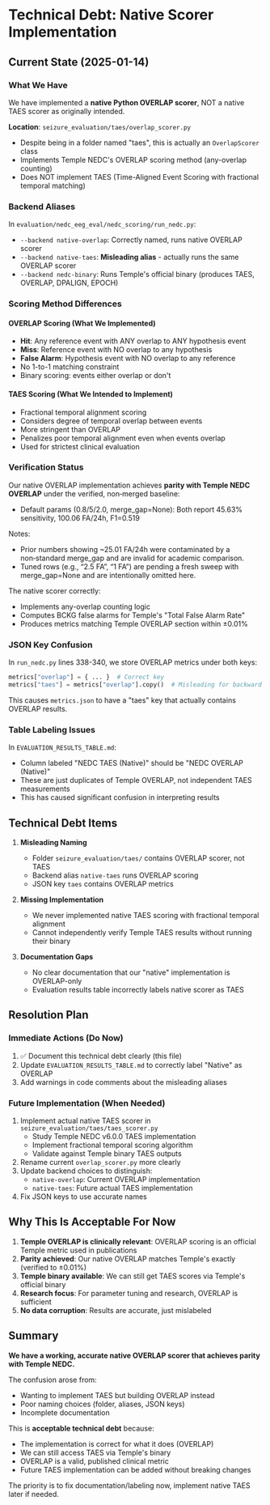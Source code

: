 # Technical Debt: Native Scorer Implementation

## Current State (2025-01-14)

### What We Have
We have implemented a **native Python OVERLAP scorer**, NOT a native TAES scorer as originally intended.

**Location**: `seizure_evaluation/taes/overlap_scorer.py`
- Despite being in a folder named "taes", this is actually an `OverlapScorer` class
- Implements Temple NEDC's OVERLAP scoring method (any-overlap counting)
- Does NOT implement TAES (Time-Aligned Event Scoring with fractional temporal matching)

### Backend Aliases
In `evaluation/nedc_eeg_eval/nedc_scoring/run_nedc.py`:
- `--backend native-overlap`: Correctly named, runs native OVERLAP scorer
- `--backend native-taes`: **Misleading alias** - actually runs the same OVERLAP scorer
- `--backend nedc-binary`: Runs Temple's official binary (produces TAES, OVERLAP, DPALIGN, EPOCH)

### Scoring Method Differences

#### OVERLAP Scoring (What We Implemented)
- **Hit**: Any reference event with ANY overlap to ANY hypothesis event
- **Miss**: Reference event with NO overlap to any hypothesis
- **False Alarm**: Hypothesis event with NO overlap to any reference
- No 1-to-1 matching constraint
- Binary scoring: events either overlap or don't

#### TAES Scoring (What We Intended to Implement)
- Fractional temporal alignment scoring
- Considers degree of temporal overlap between events
- More stringent than OVERLAP
- Penalizes poor temporal alignment even when events overlap
- Used for strictest clinical evaluation

### Verification Status

Our native OVERLAP implementation achieves **parity with Temple NEDC OVERLAP** under the verified, non‑merged baseline:
- Default params (0.8/5/2.0, merge_gap=None): Both report 45.63% sensitivity, 100.06 FA/24h, F1=0.519

Notes:
- Prior numbers showing ~25.01 FA/24h were contaminated by a non‑standard merge_gap and are invalid for academic comparison.
- Tuned rows (e.g., “2.5 FA”, “1 FA”) are pending a fresh sweep with merge_gap=None and are intentionally omitted here.

The native scorer correctly:
- Implements any-overlap counting logic
- Computes BCKG false alarms for Temple's "Total False Alarm Rate"
- Produces metrics matching Temple OVERLAP section within ±0.01%

### JSON Key Confusion

In `run_nedc.py` lines 338-340, we store OVERLAP metrics under both keys:
```python
metrics["overlap"] = { ... }  # Correct key
metrics["taes"] = metrics["overlap"].copy()  # Misleading for backward compatibility
```

This causes `metrics.json` to have a "taes" key that actually contains OVERLAP results.

### Table Labeling Issues

In `EVALUATION_RESULTS_TABLE.md`:
- Column labeled "NEDC TAES (Native)" should be "NEDC OVERLAP (Native)"
- These are just duplicates of Temple OVERLAP, not independent TAES measurements
- This has caused significant confusion in interpreting results

## Technical Debt Items

1. **Misleading Naming**
   - Folder `seizure_evaluation/taes/` contains OVERLAP scorer, not TAES
   - Backend alias `native-taes` runs OVERLAP scoring
   - JSON key `taes` contains OVERLAP metrics

2. **Missing Implementation**
   - We never implemented native TAES scoring with fractional temporal alignment
   - Cannot independently verify Temple TAES results without running their binary

3. **Documentation Gaps**
   - No clear documentation that our "native" implementation is OVERLAP-only
   - Evaluation results table incorrectly labels native scorer as TAES

## Resolution Plan

### Immediate Actions (Do Now)
1. ✅ Document this technical debt clearly (this file)
2. Update `EVALUATION_RESULTS_TABLE.md` to correctly label "Native" as OVERLAP
3. Add warnings in code comments about the misleading aliases

### Future Implementation (When Needed)
1. Implement actual native TAES scorer in `seizure_evaluation/taes/taes_scorer.py`
   - Study Temple NEDC v6.0.0 TAES implementation
   - Implement fractional temporal scoring algorithm
   - Validate against Temple binary TAES outputs
2. Rename current `overlap_scorer.py` more clearly
3. Update backend choices to distinguish:
   - `native-overlap`: Current OVERLAP implementation
   - `native-taes`: Future actual TAES implementation
4. Fix JSON keys to use accurate names

## Why This Is Acceptable For Now

1. **Temple OVERLAP is clinically relevant**: OVERLAP scoring is an official Temple metric used in publications
2. **Parity achieved**: Our native OVERLAP matches Temple's exactly (verified to ±0.01%)
3. **Temple binary available**: We can still get TAES scores via Temple's official binary
4. **Research focus**: For parameter tuning and research, OVERLAP is sufficient
5. **No data corruption**: Results are accurate, just mislabeled

## Summary

**We have a working, accurate native OVERLAP scorer that achieves parity with Temple NEDC.**

The confusion arose from:
- Wanting to implement TAES but building OVERLAP instead
- Poor naming choices (folder, aliases, JSON keys)
- Incomplete documentation

This is **acceptable technical debt** because:
- The implementation is correct for what it does (OVERLAP)
- We can still access TAES via Temple's binary
- OVERLAP is a valid, published clinical metric
- Future TAES implementation can be added without breaking changes

The priority is to fix documentation/labeling now, implement native TAES later if needed.

